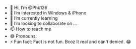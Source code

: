 - 👋 Hi, I’m @Phk126
- 👀 I’m interested in Windows & iPhone
- 🌱 I’m currently learning 
- 💞️ I’m looking to collaborate on ...
- 📫 How to reach me 
- 😄 Pronouns: 
- ⚡ Fun fact: Fact is not fun. Bcoz It real and can't denied. 😂

<!---
Phk126/Phk126 is a ✨ special ✨ repository because its `README.md` (this file) appears on your GitHub profile.
You can click the Preview link to take a look at your changes.
--->
